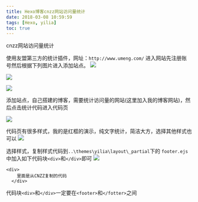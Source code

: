 ```yaml
---
title: Hexo博客cnzz网站访问量统计
date: 2018-03-08 10:59:59
tags: [Hexo, yilia]
toc: true
---
```

cnzz网站访问量统计
<!--more-->

使用友盟第三方的统计插件，网址：`http://www.umeng.com/`
进入网站先注册账号然后根据下列图片进入添加站点。
![](http://p3qhnc0eg.bkt.clouddn.com/blog/img/blog_cnzz11.png)

![](http://p3qhnc0eg.bkt.clouddn.com/blog/img/blog_cnzz12.png)


![](http://p3qhnc0eg.bkt.clouddn.com/blog/img/blog_cnzz13.png)

添加站点，自己搭建的博客，需要统计访问量的网站(这里加入我的博客网站)，然后点击统计代码进入代码页

![](http://p3qhnc0eg.bkt.clouddn.com/blog/img/blog_cnzz14.png)


代码页有很多样式，我的是红框的演示，纯文字统计，简洁大方，选择其他样式也可以
![](http://p3qhnc0eg.bkt.clouddn.com/blog/img/blog_cnzz15.png)

选择样式，复制样式代码到`..\themes\yilia\layout\_partial`下的
`footer.ejs`中加入如下代码块`<div>`和`</div>`即可
![](http://p3qhnc0eg.bkt.clouddn.com/blog/img/blog_cnzz16.png)

```
<div>
    里面是从CNZZ复制的代码
  </div>
```
代码块`<div>`和`</div>`一定要在`<footer>`和`</fotter>`之间